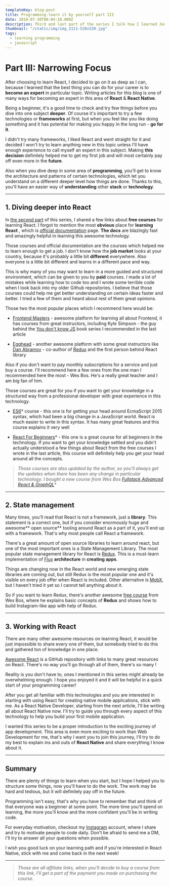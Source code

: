 ```yaml
---
templateKey: blog-post
title: Programming-learn it by yourself part III
date: 2018-07-30T08:04:10.000Z
description: Third and last part of the series I talk how I learned JavaScript and React Native by myself
thumbnail: "/static/img/img_2111-520x520.jpg"
tags:
  - learning programming
  - javascript
---
```


# Part III: Narrowing Focus

After choosing to learn React, I decided to go on it as deep as I can, because I learned that the best thing you can do for your career is to **become an expert** in particular topic. Writing articles for this blog is one of many ways for becoming an expert in this area of **React** & **React Native**.

Being a beginner, it's a good time to check and try few things before you dive into one subject **deeper**. Of course it's important to try a few technologies or **frameworks** at first, but when you feel like you like doing something and it has potential for making you happy in the long run - **go for it**.

I didn't try many frameworks, I liked React and went straight for it and decided I won't try to learn anything new in this topic unless I'll have enough experience to call myself an expert in this subject. Making **this decision** definitely helped me to get my first job and will most certainly pay off even more in the **future**.

Also when you dive deep in some area of **programming**, you'll get to know the architecture and patterns of certain technologies, which let you understand on a different deeper level how things are done. Thanks to this, you'll have an easier way of **understanding** other **stack** or **technology**.

---

## **1. Diving deeper into React**

In [the second part](https://selfmadedeveloper.com/blog/2018-07-23-programming-learn-it-by-yourself-part-2/) of this series, I shared a few links about **free courses** for learning React. I forgot to mention the most **obvious** place for **learning** **React** , which is [official documentation](https://reactjs.org/) page. **The docs** are blazingly fast and amazingly helpful in learning this awesome technology.

Those courses and official documentation are the courses which helped me to learn enough to get a job. I don't know how the **job market** looks at your country, because it's probably a little bit **different** everywhere. Also everyone is a little bit different and learns in a different pace and way.

This is why many of you may want to learn in a more guided and structured environment, which can be given to you by **paid** courses. I made a lot of mistakes while learning how to code too and I wrote some terrible code when I look back into my older Github repositories. I believe that those courses could help me get better understanding on certain ideas faster and better. I tried a few of them and heard about rest of them great opinions.

Those two the most popular places which I recommend here would be:

- [Frontend Masters](https://frontendmasters.com/) - awesome platform for learning all about Frontend, it has courses from great instructors, including Kyle Simpson - the guy behind the [You don't know JS](https://github.com/getify/You-Dont-Know-JS) book series I recommended in the last article

- [Egghead](https://egghead.io/) - another awesome platform with some great instructors like [Dan Abramov](https://twitter.com/dan_abramov?ref_src=twsrc%5Egoogle%7Ctwcamp%5Eserp%7Ctwgr%5Eauthor) - co-author of [Redux](https://redux.js.org/) and the first person behind React library

Also if you don't want to pay monthly subscriptions for a service and just buy a course. I'll recommend here a few ones from the one man I recommended here the most - Wes Bos. He's a really great teacher and I am big fan of him.

Those courses are great for you if you want to get your knowledge in a structured way from a professional developer with great experience in this technology.

- [ES6](https://ES6.io/friend/SELFMADE)* course - this one is for getting your head around EcmaScript 2015 syntax, which had been a big change in a JavaScript world. React is much easier to write in this syntax. It has many great features and this course explains it very well

- [React For Beginners](https://ReactForBeginners.com/friend/SELFMADE)* - this one is a great course for all beginners in the technology. If you want to get your knowledge settled and you didn't actually understood a few things about React from the free courses I wrote in the last article, this course will definitely help you get your head around all the concepts.

>*Those courses are also updated by the author, so you'll always get the updates when there has been any change in particular technology.*
>*I bought a new course from Wes Bos [Fullstack Advanced React & GraphQL](https://AdvancedReact.com/friend/SELFMAD)**

---

## **2. State management**

Many times, you'll read that React is not a framework, just a **library**. This statement is a correct one, but if you consider enormously huge and awesome** open source** tooling around React as a part of it, you'll end up with a framework. That's why most people call React a framework.

There's a great amount of open source libraries to learn around react, but one of the most important ones is a State Management Library. The most popular state management library for React is [Redux](https://redux.js.org/). This is a must-learn implementation of [Flux](https://facebook.github.io/flux/) **architecture** in **creating apps**.

Things are changing now in the React world and new emerging state libraries are coming out, but still Redux is the most popular one and it's visible on every job offer when React is included. Other alternative is [MobX](https://mobx.js.org/), but I haven't tried it yet so I cannot tell anything about it.

So if you want to learn Redux, there's another awesome [free course](https://LearnRedux.com/friend/SELFMADE) from Wes Bos, where he explains basic concepts of **Redux** and shows how to build Instagram-like app with help of Redux.

---

## **3. Working with React**

There are many other awesome resources on learning React, it would be just impossible to share every one of them, but somebody tried to do this and gathered ton of knowledge in one place.

[Awesome React](https://github.com/enaqx/awesome-react) is a GitHub repository with links to many great resources on React. There's no way you'll go through all of them, there's so many !

Reality is you don't have to, ones I mentioned in this series might already be overwhelming enough. I hope you enjoyed it and it will be helpful in a quick start of your programming career!

After you get all familiar with this technologies and you are interested in starting with using React for creating native mobile applications, stick with me. As a React Native Developer, starting from the next article, I'll be writing all about React Native now. I'll try to guide you through every aspect of this technology to help you build your first mobile application.

I wanted this series to be a proper introduction to the exciting journey of app development. This area is even more exciting to work than Web Development for me, that's why I want you to join this journey, I'll try to do my best to explain ins and outs of **React Native** and share everything I know about it.

---

## **Summary**

There are plenty of things to learn when you start, but I hope I helped you to structure some things, now you'll have to do the work. The work may be hard and tedious, but it will definitely pay off in the future.

Programming isn't easy, that's why you have to remember that and think of that everyone was a beginner at some point. The more time you'll spend on learning, the more you'll know and the more confident you'll be in writing code.

For everyday motivation, checkout my [Instagram](https://www.instagram.com/selfmadedeveloper) account, where I share and try to motivate people to code daily. Don't be afraid to send me a DM, I'll try to answer all your questions when possible.

I wish you good luck on your learning path and if you're interested in React Native, stick with me and come back in the next week!

---

>*Those are all affiliate links, when you'll decide to buy a course from this link, I'll get a part of the payment you made on purchasing the course.*
